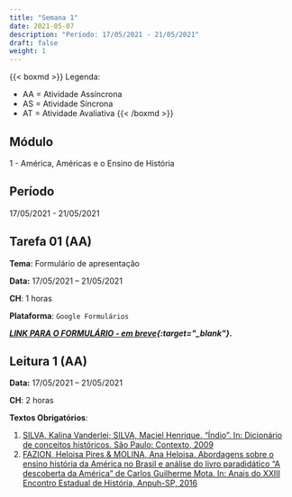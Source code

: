 ```yaml
---
title: "Semana 1"
date: 2021-05-07
description: "Período: 17/05/2021 - 21/05/2021"
draft: false
weight: 1
---
```


{{< boxmd >}}
Legenda: 
- AA = Atividade Assíncrona
- AS = Atividade Síncrona
- AT = Atividade Avaliativa
{{< /boxmd >}}

## Módulo

1 - América, Américas e o Ensino de História

## Período

17/05/2021 - 21/05/2021

## Tarefa 01 (AA)

**Tema**: Formulário de apresentação

**Data:** 17/05/2021 – 21/05/2021

**CH**: 1 horas

**Plataforma**: `Google Formulários`

***[LINK PARA O FORMULÁRIO - em breve](){:target="_blank"}.***

## Leitura 1 (AA)

**Data:** 17/05/2021 – 21/05/2021

**CH**: 2 horas

**Textos Obrigatórios**:

1. [SILVA, Kalina Vanderlei; SILVA, Maciel Henrique. “Índio”. In: Dicionário de conceitos históricos. São Paulo: Contexto, 2009](https://ericbrasiln.github.io/cclhm0057_ihl/textos/mod_1/SILVA_SILVA.pdf)
2. [FAZION, Heloisa Pires & MOLINA, Ana Heloisa. Abordagens sobre o ensino história da América no Brasil e análise do livro paradidático “A descoberta da América” de Carlos Guilherme Mota. In: Anais do XXIII Encontro Estadual de História, Anpuh-SP, 2016](https://ericbrasiln.github.io/cclhm0057_ihl/textos/mod_1/FAZION_MOLINA.pdf)
